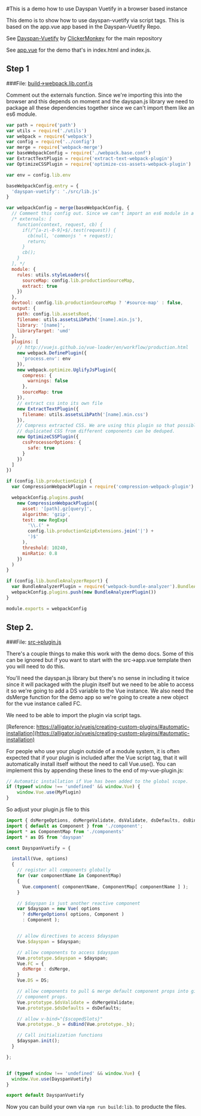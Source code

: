#This is a demo how to use Dayspan Vuetify in a browser based instance 
 
This demo is to show how to use dayspan-vuetify via script tags. This is based on the app.vue app based in the Dayspan-Vuetify Repo. 

See [Dayspan-Vuetify](https://github.com/ClickerMonkey/dayspan-vuetify) by [ClickerMonkey](https://github.com/ClickerMonkey) for the main repository  

See [app.vue](https://github.com/ClickerMonkey/dayspan-vuetify/blob/master/src/app.vue) for the demo that's in index.html and index.js.

## Step 1
###File: [build->webpack.lib.conf.js](https://github.com/ClickerMonkey/dayspan-vuetify/blob/master/build/webpack.lib.conf.js)

Comment out the externals function. Since we're importing this into the browser and this depends on moment and the dayspan.js library we need to package all these dependencies together since we can't import them like an es6 module.

```javascript
var path = require('path')
var utils = require('./utils')
var webpack = require('webpack')
var config = require('../config')
var merge = require('webpack-merge')
var baseWebpackConfig = require('./webpack.base.conf')
var ExtractTextPlugin = require('extract-text-webpack-plugin')
var OptimizeCSSPlugin = require('optimize-css-assets-webpack-plugin')

var env = config.lib.env

baseWebpackConfig.entry = {
  'dayspan-vuetify': './src/lib.js'
}

var webpackConfig = merge(baseWebpackConfig, {
  // Comment this config out. Since we can't import an es6 module in a browser based vue instance we need to package dependencies together
  /* externals: [
    function(context, request, cb) {
      if(/^[a-z\-0-9]+$/.test(request)) {
        cb(null, 'commonjs ' + request);
        return;
      }
      cb();
    }
  ], */
  module: {
    rules: utils.styleLoaders({
      sourceMap: config.lib.productionSourceMap,
      extract: true
    })
  },
  devtool: config.lib.productionSourceMap ? '#source-map' : false,
  output: {
    path: config.lib.assetsRoot,
    filename: utils.assetsLibPath('[name].min.js'),
    library: '[name]',
    libraryTarget: 'umd'
  },
  plugins: [
    // http://vuejs.github.io/vue-loader/en/workflow/production.html
    new webpack.DefinePlugin({
      'process.env': env
    }),
    new webpack.optimize.UglifyJsPlugin({
      compress: {
        warnings: false
      },
      sourceMap: true
    }),
    // extract css into its own file
    new ExtractTextPlugin({
      filename: utils.assetsLibPath('[name].min.css')
    }),
    // Compress extracted CSS. We are using this plugin so that possible
    // duplicated CSS from different components can be deduped.
    new OptimizeCSSPlugin({
      cssProcessorOptions: {
        safe: true
      }
    })
  ]
})

if (config.lib.productionGzip) {
  var CompressionWebpackPlugin = require('compression-webpack-plugin')

  webpackConfig.plugins.push(
    new CompressionWebpackPlugin({
      asset: '[path].gz[query]',
      algorithm: 'gzip',
      test: new RegExp(
        '\\.(' +
        config.lib.productionGzipExtensions.join('|') +
        ')$'
      ),
      threshold: 10240,
      minRatio: 0.8
    })
  )
}

if (config.lib.bundleAnalyzerReport) {
  var BundleAnalyzerPlugin = require('webpack-bundle-analyzer').BundleAnalyzerPlugin
  webpackConfig.plugins.push(new BundleAnalyzerPlugin())
}

module.exports = webpackConfig
```
## Step 2.
###File: [src->plugin.js](https://github.com/ClickerMonkey/dayspan-vuetify/blob/master/src/plugin.js)

There's a couple things to make this work with the demo docs. Some of this can be ignored but if you want to start with the src->app.vue template then you will need to do this.

You'll need the dayspan.js library but there's no sense in including it twice since it will packaged with the plugin itself but we need to be able to access it so we're going to add a DS variable to the Vue instance. We also need the dsMerge function for the demo app so we're going to create a new object for the vue instance called FC.

We need to be able to import the plugin via script tags. 

[Reference: https://alligator.io/vuejs/creating-custom-plugins/#automatic-installation](https://alligator.io/vuejs/creating-custom-plugins/#automatic-installation)


For people who use your plugin outside of a module system, it is often expected that if your plugin is included after the Vue script tag, that it will automatically install itself without the need to call Vue.use(). You can implement this by appending these lines to the end of my-vue-plugin.js:

```javascript
// Automatic installation if Vue has been added to the global scope.
if (typeof window !== 'undefined' && window.Vue) {
	window.Vue.use(MyPlugin)
}
```
So adjust your plugin.js file to this


```javascript
import { dsMergeOptions, dsMergeValidate, dsValidate, dsDefaults, dsBind, dsMerge } from './functions';
import { default as Component } from './component';
import * as ComponentMap from './components'
import * as DS from 'dayspan'

const DayspanVuetify = {

  install(Vue, options)
  {
    // register all components globally
    for (var componentName in ComponentMap)
    {
      Vue.component( componentName, ComponentMap[ componentName ] );
    }

    // $dayspan is just another reactive component
    var $dayspan = new Vue( options
      ? dsMergeOptions( options, Component )
      : Component );


    // allow directives to access $dayspan
    Vue.$dayspan = $dayspan;

    // allow components to access $dayspan
    Vue.prototype.$dayspan = $dayspan;
    Vue.FC = {
      dsMerge : dsMerge,
    }
    Vue.DS = DS;

    // allow components to pull & merge default component props into given
    // component props.
    Vue.prototype.$dsValidate = dsMergeValidate;
    Vue.prototype.$dsDefaults = dsDefaults;

    // allow v-bind="{$scopedSlots}"
    Vue.prototype._b = dsBind(Vue.prototype._b);

    // Call initialization functions
    $dayspan.init();
  }

};


if (typeof window !== 'undefined' && window.Vue) {
  window.Vue.use(DayspanVuetify)
}

export default DayspanVuetify
```
Now you can build your own via `npm run build:lib`. to producte the files. 